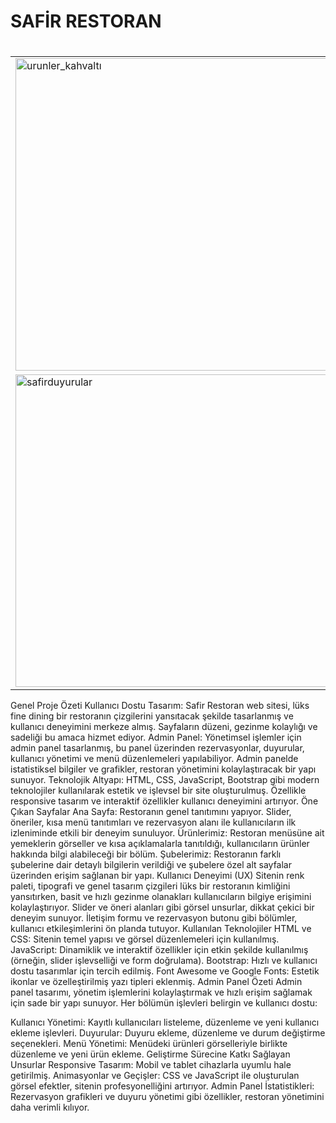 # SAFİR RESTORAN
#


<table>
  <tr>
    <td><img width="500" alt="urunler_kahvaltı" src="https://github.com/user-attachments/assets/dd021ae8-19d7-431d-88c7-aaf295e69140"></td>
    <td><img width="500" alt="subeler_istanbul" src="https://github.com/user-attachments/assets/5c66ac68-cdba-4bbf-bef7-0afeff95442e"></td>
  </tr>
  <tr>
    <td><img width="500" alt="safirduyurular" src="https://github.com/user-attachments/assets/26447239-1027-480a-afbe-ec29910c5911"></td>
    <td><img width="500" alt="AnaSayfa" src="https://github.com/user-attachments/assets/4428e5c2-b356-4257-b21a-433c72d26ea2"></td>
  </tr>
</table>

Genel Proje Özeti
Kullanıcı Dostu Tasarım: Safir Restoran web sitesi, lüks fine dining bir restoranın çizgilerini yansıtacak şekilde tasarlanmış ve kullanıcı deneyimini merkeze almış. Sayfaların düzeni, gezinme kolaylığı ve sadeliği bu amaca hizmet ediyor.
Admin Panel: Yönetimsel işlemler için admin panel tasarlanmış, bu panel üzerinden rezervasyonlar, duyurular, kullanıcı yönetimi ve menü düzenlemeleri yapılabiliyor. Admin panelde istatistiksel bilgiler ve grafikler, restoran yönetimini kolaylaştıracak bir yapı sunuyor.
Teknolojik Altyapı: HTML, CSS, JavaScript, Bootstrap gibi modern teknolojiler kullanılarak estetik ve işlevsel bir site oluşturulmuş. Özellikle responsive tasarım ve interaktif özellikler kullanıcı deneyimini artırıyor.
Öne Çıkan Sayfalar
Ana Sayfa: Restoranın genel tanıtımını yapıyor. Slider, öneriler, kısa menü tanıtımları ve rezervasyon alanı ile kullanıcıların ilk izleniminde etkili bir deneyim sunuluyor.
Ürünlerimiz: Restoran menüsüne ait yemeklerin görseller ve kısa açıklamalarla tanıtıldığı, kullanıcıların ürünler hakkında bilgi alabileceği bir bölüm.
Şubelerimiz: Restoranın farklı şubelerine dair detaylı bilgilerin verildiği ve şubelere özel alt sayfalar üzerinden erişim sağlanan bir yapı.
Kullanıcı Deneyimi (UX)
Sitenin renk paleti, tipografi ve genel tasarım çizgileri lüks bir restoranın kimliğini yansıtırken, basit ve hızlı gezinme olanakları kullanıcıların bilgiye erişimini kolaylaştırıyor.
Slider ve öneri alanları gibi görsel unsurlar, dikkat çekici bir deneyim sunuyor.
İletişim formu ve rezervasyon butonu gibi bölümler, kullanıcı etkileşimlerini ön planda tutuyor.
Kullanılan Teknolojiler
HTML ve CSS: Sitenin temel yapısı ve görsel düzenlemeleri için kullanılmış.
JavaScript: Dinamiklik ve interaktif özellikler için etkin şekilde kullanılmış (örneğin, slider işlevselliği ve form doğrulama).
Bootstrap: Hızlı ve kullanıcı dostu tasarımlar için tercih edilmiş.
Font Awesome ve Google Fonts: Estetik ikonlar ve özelleştirilmiş yazı tipleri eklenmiş.
Admin Panel Özeti
Admin panel tasarımı, yönetim işlemlerini kolaylaştırmak ve hızlı erişim sağlamak için sade bir yapı sunuyor. Her bölümün işlevleri belirgin ve kullanıcı dostu:

Kullanıcı Yönetimi: Kayıtlı kullanıcıları listeleme, düzenleme ve yeni kullanıcı ekleme işlevleri.
Duyurular: Duyuru ekleme, düzenleme ve durum değiştirme seçenekleri.
Menü Yönetimi: Menüdeki ürünleri görselleriyle birlikte düzenleme ve yeni ürün ekleme.
Geliştirme Sürecine Katkı Sağlayan Unsurlar
Responsive Tasarım: Mobil ve tablet cihazlarla uyumlu hale getirilmiş.
Animasyonlar ve Geçişler: CSS ve JavaScript ile oluşturulan görsel efektler, sitenin profesyonelliğini artırıyor.
Admin Panel İstatistikleri: Rezervasyon grafikleri ve duyuru yönetimi gibi özellikler, restoran yönetimini daha verimli kılıyor.
